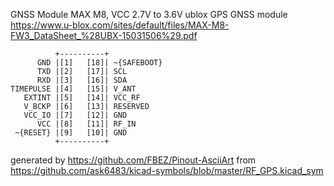 GNSS Module MAX M8, VCC 2.7V to 3.6V
ublox GPS GNSS module
https://www.u-blox.com/sites/default/files/MAX-M8-FW3_DataSheet_%28UBX-15031506%29.pdf


	          +----------+
	      GND |[1]   [18]| ~{SAFEBOOT}
	      TXD |[2]   [17]| SCL
	      RXD |[3]   [16]| SDA
	TIMEPULSE |[4]   [15]| V_ANT
	   EXTINT |[5]   [14]| VCC_RF
	   V_BCKP |[6]   [13]| RESERVED
	   VCC_IO |[7]   [12]| GND
	      VCC |[8]   [11]| RF_IN
	 ~{RESET} |[9]   [10]| GND
	          +----------+


generated by https://github.com/FBEZ/Pinout-AsciiArt from https://github.com/ask6483/kicad-symbols/blob/master/RF_GPS.kicad_sym